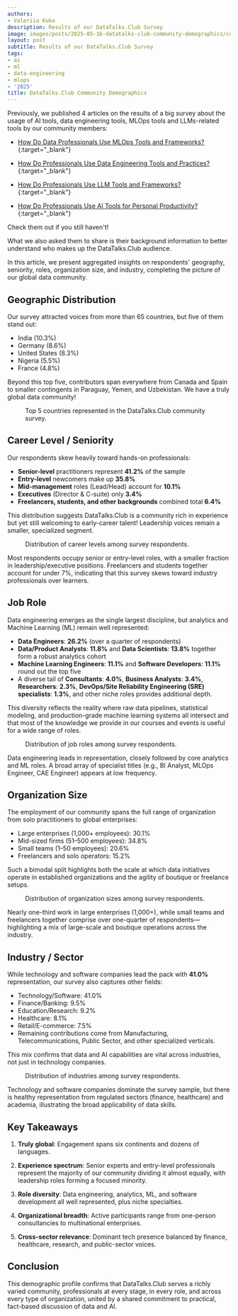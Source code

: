 ```yaml
---
authors:
- Valeriia Kuka
description: Results of our DataTalks.Club Survey
image: images/posts/2025-05-16-datatalks-club-community-demographics/cover.jpg
layout: post
subtitle: Results of our DataTalks.Club Survey
tags:
- ai
- ml
- data-engineering
- mlops
- '2025'
title: DataTalks.Club Community Demographics
---
```


Previously, we published 4 articles on the results of a big survey about the usage of AI tools, data engineering tools, MLOps tools and LLMs-related tools by our community members:

- [How Do Data Professionals Use MLOps Tools and Frameworks?](https://datatalks.club/blog/how-do-data-professionals-use-ml-and-mlops-tools-and-practices.html){:target="_blank"}

- [How Do Professionals Use Data Engineering Tools and Practices?](https://datatalks.club/blog/how-do-data-professionals-use-data-engineering-tools-and-practices.html){:target="_blank"}

- [How Do Professionals Use LLM Tools and Frameworks?](https://datatalks.club/blog/how-do-professionals-use-llm-tools-and-frameworks.html){:target="_blank"}

- [How Do Professionals Use AI Tools for Personal Productivity?](https://datatalks.club/blog/ai-tools-for-personal-productivity.html){:target="_blank"}

Check them out if you still haven't!

What we also asked them to share is their background information to better understand who makes up the DataTalks.Club audience.

In this article, we present aggregated insights on respondents' geography, seniority, roles, organization size, and industry, completing the picture of our global data community.

## Geographic Distribution

Our survey attracted voices from more than 65 countries, but five of them stand out:

- India (10.3%)
- Germany (8.6%)
- United States (8.3%)
- Nigeria (5.5%)
- France (4.8%)

Beyond this top five, contributors span everywhere from Canada and Spain to smaller contingents in Paraguay, Yemen, and Uzbekistan. We have a truly global data community!
<figure>
  <canvas class="ai-chart"
          data-type="bar"
          data-orientation="horizontal"
          data-title="Geographic Distribution of Respondents"
          data-labels='["India", "Germany", "United States", "Nigeria", "France"]'
          data-values='[10.3, 8.6, 8.3, 5.5, 4.8]'
          data-height="300px"
          data-width="600px">
  </canvas>
  <figcaption>Top 5 countries represented in the DataTalks.Club community survey.</figcaption>
</figure>

## Career Level / Seniority

Our respondents skew heavily toward hands-on professionals:

- **Senior-level** practitioners represent **41.2%** of the sample
- **Entry-level** newcomers make up **35.8%**
- **Mid-management** roles (Lead/Head) account for **10.1%**
- **Executives** (Director & C-suite) only **3.4%**
- **Freelancers, students, and other backgrounds** combined total **6.4%**

This distribution suggests DataTalks.Club is a community rich in experience but yet still welcoming to early-career talent! Leadership voices remain a smaller, specialized segment.

<figure>
  <canvas class="ai-chart"
          data-type="bar"
          data-orientation="horizontal"
          data-title="Career Level Distribution"
          data-labels='["Senior Level", "Entry Level", "Lead / Head", "Director & Executive", "Freelancer / Student / Other"]'
          data-values='[41.2, 35.8, 10.1, 3.4, 6.4]'
          data-height="300px"
          data-width="600px">
  </canvas>
  <figcaption>Distribution of career levels among survey respondents.</figcaption>
</figure>

Most respondents occupy senior or entry-level roles, with a smaller fraction in leadership/executive positions. Freelancers and students together account for under 7%, indicating that this survey skews toward industry professionals over learners.

## Job Role

Data engineering emerges as the single largest discipline, but analytics and Machine Learning (ML) remain well represented:

- **Data Engineers**: **26.2%** (over a quarter of respondents)
- **Data/Product Analysts**: **11.8%** and **Data Scientists**: **13.8%** together form a robust analytics cohort
- **Machine Learning Engineers**: **11.1%** and **Software Developers**: **11.1%** round out the top five
- A diverse tail of **Consultants**: **4.0%**, **Business Analysts**: **3.4%**, **Researchers**: **2.3%**, **DevOps/Site Reliability Engineering (SRE) specialists**: **1.3%**, and other niche roles provides additional depth.

This diversity reflects the reality where raw data pipelines, statistical modeling, and production-grade machine learning systems all intersect and that most of the knowledge we provide in our courses and events is useful for a wide range of roles.

<figure>
  <canvas class="ai-chart"
          data-type="bar"
          data-orientation="horizontal"
          data-title="Job Role Distribution"
          data-labels='["Data Engineer", "Data Scientist", "Machine Learning Engineer", "Data / Product Analyst", "Developer / Software Engineer", "Consultant", "Business Analyst", "Researcher", "DevOps / SRE / Platform Engineer"]'
          data-values='[26.2, 13.8, 11.1, 11.8, 11.1, 4.0, 3.4, 2.3, 1.3]'
          data-height="300px"
          data-width="600px">
  </canvas>
  <figcaption>Distribution of job roles among survey respondents.</figcaption>
</figure>

Data engineering leads in representation, closely followed by core analytics and ML roles. A broad array of specialist titles (e.g., BI Analyst, MLOps Engineer, CAE Engineer) appears at low frequency.

## Organization Size

The employment of our community spans the full range of organization from solo practitioners to global enterprises:

- Large enterprises (1,000+ employees): 30.1%
- Mid-sized firms (51–500 employees): 34.8%
- Small teams (1–50 employees): 20.6%
- Freelancers and solo operators: 15.2%

Such a bimodal split highlights both the scale at which data initiatives operate in established organizations and the agility of boutique or freelance setups.

<figure>
  <canvas class="ai-chart"
          data-type="bar"
          data-orientation="horizontal"
          data-title="Organization Size Distribution"
          data-labels='["1,000+ employees", "Freelance / Solo", "11-50 employees", "51-200 employees", "201-500 employees", "501-1,000 employees", "1-10 employees"]'
          data-values='[30.1, 15.2, 12.5, 12.5, 9.8, 8.1, 8.1]'
          data-height="300px"
          data-width="600px">
  </canvas>
  <figcaption>Distribution of organization sizes among survey respondents.</figcaption>
</figure>

Nearly one-third work in large enterprises (1,000+), while small teams and freelancers together comprise over one-quarter of respondents—highlighting a mix of large-scale and boutique operations across the industry.

## Industry / Sector

While technology and software companies lead the pack with **41.0%** representation, our survey also captures other fields:

- Technology/Software: 41.0%
- Finance/Banking: 9.5%
- Education/Research: 9.2%
- Healthcare: 8.1%
- Retail/E-commerce: 7.5%
- Remaining contributions come from Manufacturing, Telecommunications, Public Sector, and other specialized verticals.

This mix confirms that data and AI capabilities are vital across industries, not just in technology companies.

<figure>
  <canvas class="ai-chart"
          data-type="bar"
          data-orientation="horizontal"
          data-title="Industry Distribution"
          data-labels='["Technology / Software", "Finance / Banking", "Healthcare", "Education / Research", "Retail / E-commerce", "Manufacturing", "Telecommunications", "Government / Public Sector"]'
          data-values='[41.0, 9.5, 8.1, 9.2, 7.5, 5.4, 4.7, 4.4]'
          data-height="300px"
          data-width="600px">
  </canvas>
  <figcaption>Distribution of industries among survey respondents.</figcaption>
</figure>

Technology and software companies dominate the survey sample, but there is healthy representation from regulated sectors (finance, healthcare) and academia, illustrating the broad applicability of data skills.

## Key Takeaways

1.  **Truly global**: Engagement spans six continents and dozens of languages.

2.  **Experience spectrum**: Senior experts and entry-level professionals represent the majority of our community dividing it almost equally, with leadership roles forming a focused minority.

3.  **Role diversity**: Data engineering, analytics, ML, and software development all well represented, plus niche specialties.

4.  **Organizational breadth**: Active participants range from one-person consultancies to multinational enterprises.

5.  **Cross-sector relevance**: Dominant tech presence balanced by finance, healthcare, research, and public-sector voices.

## Conclusion

This demographic profile confirms that DataTalks.Club serves a richly varied community, professionals at every stage, in every role, and across every type of organization, united by a shared commitment to practical, fact-based discussion of data and AI.